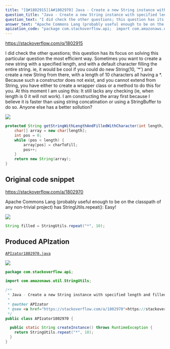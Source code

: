 ```yaml
---
title: "[Q#1802915][A#1802970] Java - Create a new String instance with specified length and filled with specific character. Best solution?"
question_title: "Java - Create a new String instance with specified length and filled with specific character. Best solution?"
question_text: "I did check the other questions; this question has its focus on solving this particular question the most efficient way. Sometimes you want to create a new string with a specified length, and with a default character filling the entire string. ie, it would be cool if you could do new String(10, '*') and create a new String from there, with a length of 10 characters all having a *. Because such a constructor does not exist, and you cannot extend from String, you have either to create a wrapper class or a method to do this for you. At this moment I am using this: It still lacks any checking (ie, when length is 0 it will not work). I am constructing the array first because I believe it is faster than using string concatination or using a StringBuffer to do so. Anyone else has a better sollution?"
answer_text: "Apache Commons Lang (probably useful enough to be on the classpath of any non-trivial project) has StringUtils.repeat(): Easy!"
apization_code: "package com.stackoverflow.api;  import com.amazonaws.util.StringUtils;  /**  * Java - Create a new String instance with specified length and filled with specific character. Best solution?  *  * @author APIzator  * @see <a href=\"https://stackoverflow.com/a/1802970\">https://stackoverflow.com/a/1802970</a>  */ public class APIzator1802970 {    public static String createInstance() throws RuntimeException {     return StringUtils.repeat(\"*\", 10);   } }"
---
```


https://stackoverflow.com/q/1802915

I did check the other questions; this question has its focus on solving this particular question the most efficient way.
Sometimes you want to create a new string with a specified length, and with a default character filling the entire string.
ie, it would be cool if you could do new String(10, &#x27;*&#x27;) and create a new String from there, with a length of 10 characters all having a *.
Because such a constructor does not exist, and you cannot extend from String, you have either to create a wrapper class or a method to do this for you.
At this moment I am using this:
It still lacks any checking (ie, when length is 0 it will not work). I am constructing the array first because I believe it is faster than using string concatination or using a StringBuffer to do so.
Anyone else has a better sollution?


<div class="code-logo"><img src="/stackoverflow.png" /></div>

```java
protected String getStringWithLengthAndFilledWithCharacter(int length, char charToFill) {
    char[] array = new char[length];
    int pos = 0;
    while (pos < length) {
        array[pos] = charToFill;
        pos++;
    }
    return new String(array);
}
```


## Original code snippet

https://stackoverflow.com/a/1802970

Apache Commons Lang (probably useful enough to be on the classpath of any non-trivial project) has StringUtils.repeat():
Easy!

<div class="code-logo"><img src="/stackoverflow.png" /></div>

```java
String filled = StringUtils.repeat("*", 10);
```

## Produced APIzation

[`APIzator1802970.java`](https://github.com/pasqualesalza/apization-temp-data/raw/master/search/APIzator1802970.java)

<div class="code-logo"><img src="/apizator.png" /></div>

```java
package com.stackoverflow.api;

import com.amazonaws.util.StringUtils;

/**
 * Java - Create a new String instance with specified length and filled with specific character. Best solution?
 *
 * @author APIzator
 * @see <a href="https://stackoverflow.com/a/1802970">https://stackoverflow.com/a/1802970</a>
 */
public class APIzator1802970 {

  public static String createInstance() throws RuntimeException {
    return StringUtils.repeat("*", 10);
  }
}

```